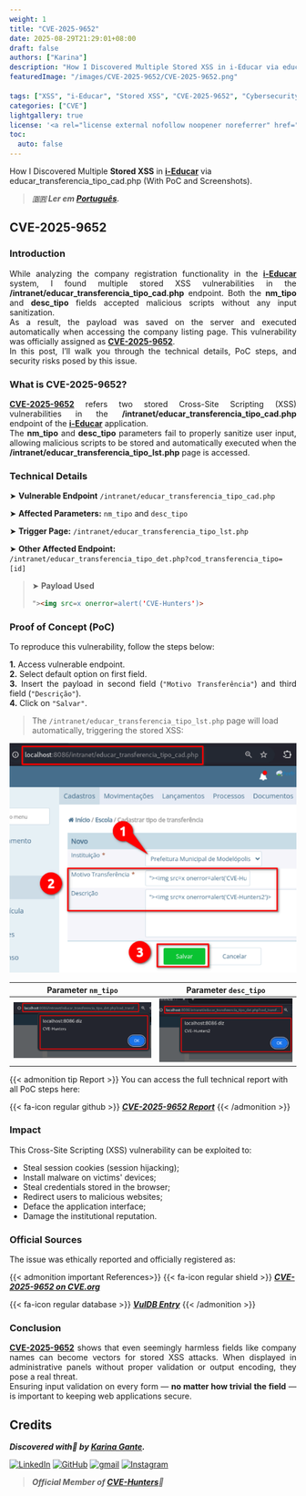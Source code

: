 ```yaml
---
weight: 1
title: "CVE-2025-9652"
date: 2025-08-29T21:29:01+08:00
draft: false
authors: ["Karina"]
description: "How I Discovered Multiple Stored XSS in i-Educar via educar_transferencia_tipo_cad.php (With PoC and Screenshots)"
featuredImage: "/images/CVE-2025-9652/CVE-2025-9652.png"

tags: ["XSS", "i-Educar", "Stored XSS", "CVE-2025-9652", "Cybersecurity"]
categories: ["CVE"]
lightgallery: true
license: '<a rel="license external nofollow noopener noreferrer" href="https://creativecommons.org/licenses/by-nc/4.0/" target="_blank">CC BY-NC 4.0</a>'
toc:
  auto: false
---
```


How I Discovered Multiple **Stored XSS** in <b><a href="https://github.com/portabilis/i-educar" target=_blank>i-Educar</a></b> via educar_transferencia_tipo_cad.php (With PoC and Screenshots).

<!--more-->

> ***🇧🇷 Ler em [Português](http://karinagante.github.io/pt-br/cve-2025-9652).***

## CVE-2025-9652

### Introduction

<p align="justify">While analyzing the company registration functionality in the <b><a href="https://github.com/portabilis/i-educar" target=_blank>i-Educar</a></b> system, I found multiple stored XSS vulnerabilities in the <b>/intranet/educar_transferencia_tipo_cad.php</b> endpoint. Both the <b>nm_tipo</b> and <b>desc_tipo</b> fields accepted malicious scripts without any input sanitization. </br> As a result, the payload was saved on the server and executed automatically when accessing the company listing page. This vulnerability was officially assigned as <b><a href="https://www.cve.org/CVERecord?id=CVE-2025-9652" target=_blank>CVE-2025-9652</a></b>. </br> In this post, I’ll walk you through the technical details, PoC steps, and security risks posed by this issue. </p>

### What is CVE-2025-9652?

<p align="justify"><b><a href="https://www.cve.org/CVERecord?id=CVE-2025-9652" target=_blank>CVE-2025-9652</a></b> refers two stored Cross-Site Scripting (XSS) vulnerabilities in the <b>/intranet/educar_transferencia_tipo_cad.php</b> endpoint of the <b><a href="https://github.com/portabilis/i-educar" target=_blank>i-Educar</a></b> application. </br> The <b>nm_tipo</b> and <b>desc_tipo</b> parameters fail to properly sanitize user input, allowing malicious scripts to be stored and automatically executed when the <b>/intranet/educar_transferencia_tipo_lst.php</b> page is accessed. </p>

### Technical Details

➤ **Vulnerable Endpoint** `/intranet/educar_transferencia_tipo_cad.php`

➤ **Affected Parameters:** `nm_tipo` and `desc_tipo`

➤ **Trigger Page:** `/intranet/educar_transferencia_tipo_lst.php`

➤ **Other Affected Endpoint:** `/intranet/educar_transferencia_tipo_det.php?cod_transferencia_tipo=[id]`

> ➤ **Payload Used** 
> ```html
>"><img src=x onerror=alert('CVE-Hunters')>
>```

### Proof of Concept (PoC)

To reproduce this vulnerability, follow the steps below:

<p align="justify"><b>1.</b> Access vulnerable endpoint. <br><b>2.</b> Select default option on first field. <br><b>3.</b> Insert the payload in second field (<code>"Motivo Transferência"</code>) and third field (<code>"Descrição"</code>). <br><b>4.</b> Click on <code>"Salvar"</code>.</p>

> The `/intranet/educar_transferencia_tipo_lst.php` page will load automatically, triggering the stored XSS:

![](/images/CVE-2025-9652/PoC1.png) 

|   Parameter `nm_tipo`         |    Parameter `desc_tipo`        |
|:------------:|:------------:|
| ![](/images/CVE-2025-9652/PoC2.png)    | ![](/images/CVE-2025-9652/PoC3.png)  |

{{< admonition tip Report >}} 
You can access the full technical report with all PoC steps here:

{{< fa-icon regular github >}} 
***[CVE-2025-9652 Report](https://github.com/KarinaGante/KGSec/blob/main/CVEs/i-educar/CVE-2025-9652.md)***
{{< /admonition >}}

### Impact

This Cross-Site Scripting (XSS) vulnerability can be exploited to:

- Steal session cookies (session hijacking);
- Install malware on victims' devices;
- Steal credentials stored in the browser;
- Redirect users to malicious websites;
- Deface the application interface;
- Damage the institutional reputation.

### Official Sources

The issue was ethically reported and officially registered as:

{{< admonition important References>}} 
{{< fa-icon regular shield >}} 
***[CVE-2025-9652 on CVE.org](https://www.cve.org/CVERecord?id=CVE-2025-9652)***

{{< fa-icon regular database >}} 
***[VulDB Entry](https://vuldb.com/?id.321860)***
{{< /admonition >}}

### Conclusion

<p align="justify"><b><a href="https://www.cve.org/CVERecord?id=CVE-2025-9652" target=_blank>CVE-2025-9652</a></b> shows that even seemingly harmless fields like company names can become vectors for stored XSS attacks. When displayed in administrative panels without proper validation or output encoding, they pose a real threat. </br> Ensuring input validation on every form — <b>no matter how trivial the field</b> — is important to keeping web applications secure.</p>

## Credits

***Discovered with💜 by [Karina Gante](https://karinagante.github.io/).***

[![LinkedIn](https://skillicons.dev/icons?i=linkedin&theme=dark)](https://www.linkedin.com/in/karina-gante/)
[![GitHub](https://skillicons.dev/icons?i=github&theme=dark)](https://www.github.com/KarinaGante/)
[![gmail](https://skillicons.dev/icons?i=gmail&theme=dark)](mailto:karina.gante1@gmail.com)
[![Instagram](https://skillicons.dev/icons?i=instagram&theme=dark)](https://www.instagram.com/karinovisk02/)

> ***Official Member of [CVE-Hunters](https://www.cvehunters.com/)🏹***